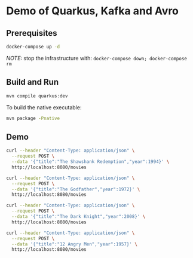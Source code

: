 # Demo of Quarkus, Kafka and Avro

## Prerequisites

```bash
docker-compose up -d
```

_NOTE:_ stop the infrastructure with: `docker-compose down; docker-compose rm`

## Build and Run

```bash
mvn compile quarkus:dev
```

To build the native executable:

```bash
mvn package -Pnative
```

## Demo

```bash
curl --header "Content-Type: application/json" \
  --request POST \
  --data '{"title":"The Shawshank Redemption","year":1994}' \
  http://localhost:8080/movies

curl --header "Content-Type: application/json" \
  --request POST \
  --data '{"title":"The Godfather","year":1972}' \
  http://localhost:8080/movies

curl --header "Content-Type: application/json" \
  --request POST \
  --data '{"title":"The Dark Knight","year":2008}' \
  http://localhost:8080/movies  

curl --header "Content-Type: application/json" \
  --request POST \
  --data '{"title":"12 Angry Men","year":1957}' \
  http://localhost:8080/movies    
```
